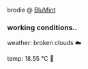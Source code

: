 brodie @ [BluMint](https://www.linkedin.com/company/blumint-io/)

<!--weather_start-->
### working conditions..

weather: broken clouds ☁️

temp: 18.55 °C 👕

<!--weather_end-->
